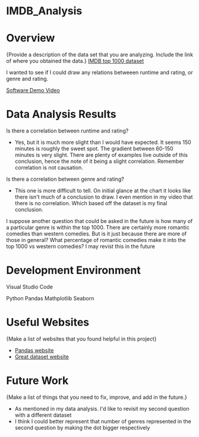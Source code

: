 # IMDB_Analysis
# Overview


{Provide a description of the data set that you are analyzing.  Include the link of where you obtained the data.}
[IMDB top 1000 dataset](https://www.kaggle.com/datasets/harshitshankhdhar/imdb-dataset-of-top-1000-movies-and-tv-shows)

I wanted to see if I could draw any relations betweeen runtime and rating, or genre and rating.


[Software Demo Video](https://youtu.be/Y-H9zRvpnCE)

# Data Analysis Results

Is there a correlation between runtime and rating?
* Yes, but it is much more slight than I would have expected. It seems 150 minutes is roughly the sweet spot. The gradient between 60-150 minutes is very slight. There are plenty of examples live outside of this conclusion, hence the note of it being a slight correlation. Remember correlation is not causation.

Is there a correlation between genre and rating?
* This one is more difficult to tell. On initial glance at the chart it looks like there isn't much of a conclusion to draw. I even mention in my video that there is no correlation. Which based off the dataset is my final conclusion.

I suppose another question that could be asked in the future is how many of a particular genre is within the top 1000. There are certainly more romantic comedies than western comedies. But is it just because there are more of those in general? What percentage of romantic comedies make it into the top 1000 vs western comedies? I may revist this in the future

# Development Environment

Visual Studio Code

Python
Pandas
Mathplotlib
Seaborn

# Useful Websites

{Make a list of websites that you found helpful in this project}
* [Pandas website](https://pandas.pydata.org/docs/)
* [Great dataset website](https://www.kaggle.com/datasets/)

# Future Work

{Make a list of things that you need to fix, improve, and add in the future.}
* As mentioned in my data analysis. I'd like to revisit my second question with a different dataset
* I think I could better represent that number of genres represented in the second question by making the dot bigger respectively
